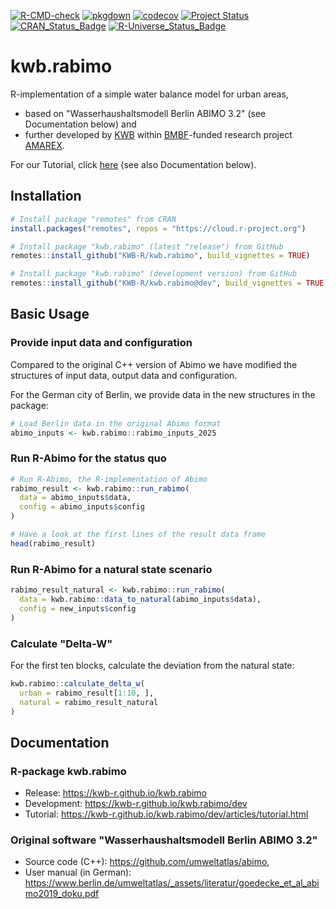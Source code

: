 [![R-CMD-check](https://github.com/KWB-R/kwb.rabimo/workflows/R-CMD-check/badge.svg)](https://github.com/KWB-R/kwb.rabimo/actions?query=workflow%3AR-CMD-check)
[![pkgdown](https://github.com/KWB-R/kwb.rabimo/workflows/pkgdown/badge.svg)](https://github.com/KWB-R/kwb.rabimo/actions?query=workflow%3Apkgdown)
[![codecov](https://codecov.io/github/KWB-R/kwb.rabimo/branch/main/graphs/badge.svg)](https://codecov.io/github/KWB-R/kwb.rabimo)
[![Project Status](https://img.shields.io/badge/lifecycle-experimental-orange.svg)](https://www.tidyverse.org/lifecycle/#experimental)
[![CRAN_Status_Badge](https://www.r-pkg.org/badges/version/kwb.rabimo)]()
[![R-Universe_Status_Badge](https://kwb-r.r-universe.dev/badges/kwb.rabimo)](https://kwb-r.r-universe.dev/)

# kwb.rabimo

R-implementation of a simple water balance model for urban areas,

- based on "Wasserhaushaltsmodell Berlin ABIMO 3.2" (see Documentation below) and
- further developed by [KWB](https://kompetenz-wasser.de) 
  within [BMBF](https://www.bmbf.de/EN/Home/home_node.html)-funded 
  research project [AMAREX](https://amarex-projekt.de/en).

For our Tutorial, click [here](https://kwb-r.github.io/kwb.rabimo/dev/articles/tutorial.html) (see also Documentation below).

## Installation

```r
# Install package "remotes" from CRAN
install.packages("remotes", repos = "https://cloud.r-project.org")

# Install package "kwb.rabimo" (latest "release") from GitHub
remotes::install_github("KWB-R/kwb.rabimo", build_vignettes = TRUE)

# Install package "kwb.rabimo" (development version) from GitHub
remotes::install_github("KWB-R/kwb.rabimo@dev", build_vignettes = TRUE)
```

## Basic Usage

### Provide input data and configuration

Compared to the original C++ version of Abimo we have modified the structures
of input data, output data and configuration.

For the German city of Berlin, we provide data in the new structures in the 
package:

```r
# Load Berlin data in the original Abimo format
abimo_inputs <- kwb.rabimo::rabimo_inputs_2025
```

### Run R-Abimo for the status quo

```r
# Run R-Abimo, the R-implementation of Abimo
rabimo_result <- kwb.rabimo::run_rabimo(
  data = abimo_inputs$data, 
  config = abimo_inputs$config
)

# Have a look at the first lines of the result data frame
head(rabimo_result)
```

### Run R-Abimo for a natural state scenario

```r
rabimo_result_natural <- kwb.rabimo::run_rabimo(
  data = kwb.rabimo::data_to_natural(abimo_inputs$data), 
  config = new_inputs$config
)
```

### Calculate "Delta-W"

For the first ten blocks, calculate the deviation from the natural state:

```r
kwb.rabimo::calculate_delta_w(
  urban = rabimo_result[1:10, ],
  natural = rabimo_result_natural
)
```

## Documentation

### R-package kwb.rabimo

- Release: https://kwb-r.github.io/kwb.rabimo
- Development: https://kwb-r.github.io/kwb.rabimo/dev
- Tutorial: https://kwb-r.github.io/kwb.rabimo/dev/articles/tutorial.html

### Original software "Wasserhaushaltsmodell Berlin ABIMO 3.2"

- Source code (C++): https://github.com/umweltatlas/abimo, 
- User manual (in German): https://www.berlin.de/umweltatlas/_assets/literatur/goedecke_et_al_abimo2019_doku.pdf
